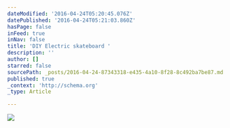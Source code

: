 ```yaml
---
dateModified: '2016-04-24T05:20:45.076Z'
datePublished: '2016-04-24T05:21:03.860Z'
hasPage: false
inFeed: true
inNav: false
title: 'DIY Electric skateboard '
description: ''
author: []
starred: false
sourcePath: _posts/2016-04-24-87343318-e435-4a10-8f28-8c492ba7be87.md
published: true
_context: 'http://schema.org'
_type: Article

---
```

![](https://the-grid-user-content.s3-us-west-2.amazonaws.com/fef678c2-9c95-482f-8193-7ece25e8497c.jpg)
